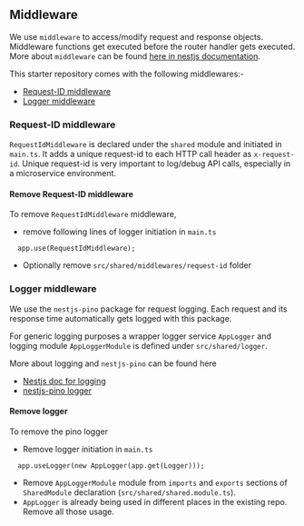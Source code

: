 ## Middleware

We use `middleware` to access/modify request and response objects. Middleware functions get executed before the router handler gets executed. More about `middleware` can be found [here in nestjs documentation](https://docs.nestjs.com/middleware).

This starter repository comes with the following middlewares:-

- [Request-ID middleware](#request-ID-middleware)
- [Logger middleware](#logger-middleware)

### Request-ID middleware

`RequestIdMiddleware` is declared under the `shared` module and initiated in `main.ts`. It adds a unique request-id to each HTTP call header as `x-request-id`. Unique request-id is very important to log/debug API calls, especially in a microservice environment.

#### Remove Request-ID middleware

To remove `RequestIdMiddleware` middleware,

- remove following lines of logger initiation in `main.ts`

```
  app.use(RequestIdMiddleware);
```

- Optionally remove `src/shared/middlewares/request-id` folder

### Logger middleware

We use the `nestjs-pino` package for request logging. Each request and its response time automatically gets logged with this package.

For generic logging purposes a wrapper logger service `AppLogger` and logging module `AppLoggerModule` is defined under `src/shared/logger`.

More about logging and `nestjs-pino` can be found here

- [Nestjs doc for logging](https://docs.nestjs.com/techniques/logger)
- [nestjs-pino logger](https://github.com/iamolegga/nestjs-pino)

#### Remove logger

To remove the pino logger

- Remove logger initiation in `main.ts`

```
  app.useLogger(new AppLogger(app.get(Logger)));
```

- Remove `AppLoggerModule` module from `imports` and `exports` sections of `SharedModule` declaration (`src/shared/shared.module.ts`).
- `AppLogger` is already being used in different places in the existing repo. Remove all those usage.
